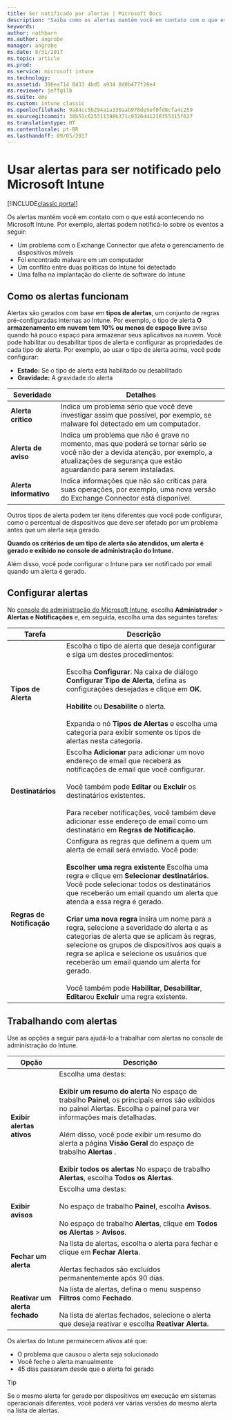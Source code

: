 ```yaml
---
title: Ser notificado por alertas | Microsoft Docs
description: "Saiba como os alertas mantêm você em contato com o que está acontecendo no Microsoft Intune."
keywords: 
author: nathbarn
ms.author: angrobe
manager: angrobe
ms.date: 8/31/2017
ms.topic: article
ms.prod: 
ms.service: microsoft intune
ms.technology: 
ms.assetid: 396ea714 0433 4bd5 a934 8d0b477f28e4
ms.reviewer: jeffgilb
ms.suite: ems
ms.custom: intune classic
ms.openlocfilehash: 9a84cc5b294a1a330aab978de5ef0fd8cfa4c259
ms.sourcegitcommit: 30b51c625311398b371c0326d41216f55315f627
ms.translationtype: HT
ms.contentlocale: pt-BR
ms.lasthandoff: 09/05/2017
---
```

#  <a name="use-alerts-to-get-notified-by-microsoft-intune"></a>Usar alertas para ser notificado pelo Microsoft Intune

[!INCLUDE[classic portal](../includes/classic-portal.md)]

Os alertas mantém você em contato com o que está acontecendo no Microsoft Intune. Por exemplo, alertas podem notificá-lo sobre os eventos a seguir:
- Um problema com o Exchange Connector que afeta o gerenciamento de dispositivos móveis
- Foi encontrado malware em um computador
- Um conflito entre duas políticas do Intune foi detectado
- Uma falha na implantação do cliente de software do Intune

## <a name="how-alerts-work"></a>Como os alertas funcionam

Alertas são gerados com base em **tipos de alertas**, um conjunto de regras pré-configuradas internas ao Intune. Por exemplo, o tipo de alerta **O armazenamento em nuvem tem 10% ou menos de espaço livre** avisa quando há pouco espaço para armazenar seus aplicativos na nuvem. Você pode habilitar ou desabilitar tipos de alerta e configurar as propriedades de cada tipo de alerta. Por exemplo, ao usar o tipo de alerta acima, você pode configurar:

- **Estado:** Se o tipo de alerta está habilitado ou desabilitado
- **Gravidade:** A gravidade do alerta

|Severidade|Detalhes|
|--|---|
|**Alerta crítico**|Indica um problema sério que você deve investigar assim que possível, por exemplo, se malware foi detectado em um computador.|
|**Alerta de aviso**|Indica um problema que não é grave no momento, mas que poderá se tornar sério se você não der a devida atenção, por exemplo, a atualizações de segurança que estão aguardando para serem instaladas.|
|**Alerta informativo**|Indica informações que não são críticas para suas operações, por exemplo, uma nova versão do Exchange Connector está disponível.|

Outros tipos de alerta podem ter itens diferentes que você pode configurar, como o percentual de dispositivos que deve ser afetado por um problema antes que um alerta seja gerado.

**Quando os critérios de um tipo de alerta são atendidos, um alerta é gerado e exibido no console de administração do Intune.**

Além disso, você pode configurar o Intune para ser notificado por email quando um alerta é gerado.

## <a name="set-up-alerts"></a>Configurar alertas

No [console de administração do Microsoft Intune](https://manage.microsoft.com), escolha **Administrador** &gt; **Alertas e Notificações** e, em seguida, escolha uma das seguintes tarefas:

|Tarefa|Descrição|
|---|------|
|**Tipos de Alerta**|Escolha o tipo de alerta que deseja configurar e siga um destes procedimentos:<br /><br />Escolha **Configurar**. Na caixa de diálogo **Configurar Tipo de Alerta**, defina as configurações desejadas e clique em **OK**.<br /><br />**Habilite** ou **Desabilite** o alerta.<br /><br />Expanda o nó **Tipos de Alertas** e escolha uma categoria para exibir somente os tipos de alertas nesta categoria.|
|**Destinatários**|Escolha **Adicionar** para adicionar um novo endereço de email que receberá as notificações de email que você configurar.<br /><br />Você também pode **Editar** ou **Excluir** os destinatários existentes.<br /><br />Para receber notificações, você também deve adicionar esse endereço de email como um destinatário em **Regras de Notificação**.|
|**Regras de Notificação**|Configura as regras que definem a quem um alerta de email será enviado. Você pode:<br /><br />**Escolher uma regra existente** Escolha uma regra e clique em **Selecionar destinatários**. Você pode selecionar todos os destinatários que receberão um email quando um alerta que atenda a essa regra é gerado.<br /><br />**Criar uma nova regra** insira um nome para a regra, selecione a severidade do alerta e as categorias de alerta que se aplicam às regras, selecione os grupos de dispositivos aos quais a regra se aplica e selecione os usuários que receberão um email quando um alerta for gerado.<br /><br />Você também pode **Habilitar**, **Desabilitar**, **Editar**ou **Excluir** uma regra existente.|

## <a name="working-with-alerts"></a>Trabalhando com alertas

Use as opções a seguir para ajudá-lo a trabalhar com alertas no console de administração do Intune.

|Opção|Descrição|
|-----|----|
|**Exibir alertas ativos**|Escolha uma destas:<br /><br />**Exibir um resumo do alerta** No espaço de trabalho **Painel**, os principais erros são exibidos no painel Alertas. Escolha o painel para ver informações mais detalhadas.<br /><br />Além disso, você pode exibir um resumo do alerta a página **Visão Geral** do espaço de trabalho **Alertas** .<br /><br />**Exibir todos os alertas** No espaço de trabalho **Alertas**, escolha **Todos os Alertas**.|
|**Exibir avisos**|Escolha uma destas:<br /><br />No espaço de trabalho **Painel**, escolha **Avisos**.<br /><br />No espaço de trabalho **Alertas**, clique em **Todos os Alertas** &gt; **Avisos**.|
|**Fechar um alerta**|Na lista de alertas, escolha o alerta para fechar e clique em **Fechar Alerta**.<br /><br />Alertas fechados são excluídos permanentemente após 90 dias.|
|**Reativar um alerta fechado**|Na lista de alertas, defina o menu suspenso **Filtros** como **Fechado**.<br /><br />Na lista de alertas fechados, selecione o alerta que deseja reativar e escolha **Reativar Alerta**.|

Os alertas do Intune permanecem ativos até que:

- O problema que causou o alerta seja solucionado
- Você feche o alerta manualmente
- 45 dias passaram desde que o alerta foi gerado

> [!TIP]
> Se o mesmo alerta for gerado por dispositivos em execução em sistemas operacionais diferentes, você poderá ver várias versões do mesmo alerta na lista de alertas.
